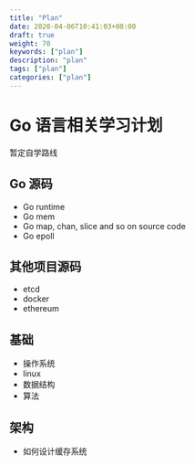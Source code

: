 ```yaml
---
title: "Plan"
date: 2020-04-06T10:41:03+08:00
draft: true
weight: 70
keywords: ["plan"]
description: "plan"
tags: ["plan"]
categories: ["plan"]
---
```


# Go 语言相关学习计划

暂定自学路线



## Go 源码

* Go runtime
* Go mem
* Go map, chan, slice and so on source code
* Go epoll

## 其他项目源码

* etcd
* docker
* ethereum

## 基础

* 操作系统
* linux
* 数据结构
* 算法

## 架构

* 如何设计缓存系统